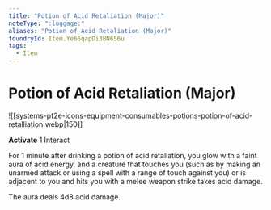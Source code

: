 ```yaml
---
title: "Potion of Acid Retaliation (Major)"
noteType: ":luggage:"
aliases: "Potion of Acid Retaliation (Major)"
foundryId: Item.Ye66qapDi3BN656u
tags:
  - Item
---
```


# Potion of Acid Retaliation (Major)
![[systems-pf2e-icons-equipment-consumables-potions-potion-of-acid-retalliation.webp|150]]

**Activate** 1 Interact

For 1 minute after drinking a potion of acid retaliation, you glow with a faint aura of acid energy, and a creature that touches you (such as by making an unarmed attack or using a spell with a range of touch against you) or is adjacent to you and hits you with a melee weapon strike takes acid damage.

The aura deals 4d8 acid damage.

